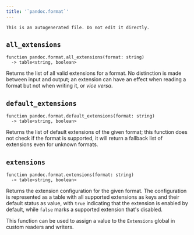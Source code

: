 ```yaml
---
title: '`pandoc.format`'
---
```


```{=comment}
This is an autogenerated file. Do not edit it directly.
```


## `all_extensions`

```
function pandoc.format.all_extensions(format: string)
  -> table<string, boolean>
```

Returns the list of all valid extensions for a format. No
distinction is made between input and output; an extension can
have an effect when reading a format but not when writing it, or
*vice versa*.



## `default_extensions`

```
function pandoc.format.default_extensions(format: string)
  -> table<string, boolean>
```

Returns the list of default extensions of the given format; this
function does not check if the format is supported, it will return
a fallback list of extensions even for unknown formats.



## `extensions`

```
function pandoc.format.extensions(format: string)
  -> table<string, boolean>
```

Returns the extension configuration for the given format.
The configuration is represented as a table with all supported
extensions as keys and their default status as value, with
`true` indicating that the extension is enabled by default,
while `false` marks a supported extension that's disabled.

This function can be used to assign a value to the `Extensions`
global in custom readers and writers.


